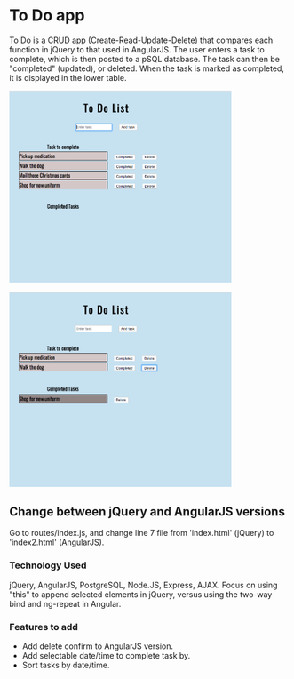 # To Do app
To Do is a CRUD app (Create-Read-Update-Delete) that compares each function in jQuery to that used in AngularJS. The user enters a task to complete, which is then posted to a pSQL database. The task can then be "completed" (updated), or deleted. When the task is marked as completed, it is displayed in the lower table.

<p>
    <img src="images/1.png" width="400px">
</p>
<p>
    <img src="images/2.png" width="400px">
</p>

## Change between jQuery and AngularJS versions
Go to routes/index.js, and change line 7 file from 'index.html' (jQuery) to 'index2.html' (AngularJS).

### Technology Used
jQuery, AngularJS, PostgreSQL, Node.JS, Express, AJAX. Focus on using "this" to append selected elements in jQuery, versus using the two-way bind and ng-repeat in Angular.

### Features to add
* Add delete confirm to AngularJS version.
* Add selectable date/time to complete task by.
* Sort tasks by date/time.